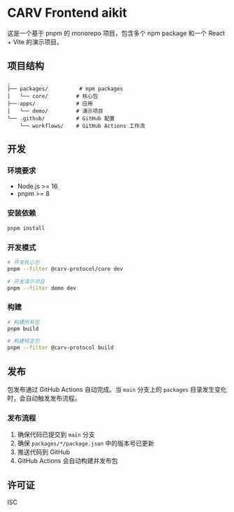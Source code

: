 # CARV Frontend aikit

这是一个基于 pnpm 的 monorepo 项目，包含多个 npm package 和一个 React + Vite 的演示项目。

## 项目结构

```
.
├── packages/          # npm packages
│   └── core/         # 核心包
├── apps/             # 应用
│   └── demo/         # 演示项目
└── .github/          # GitHub 配置
    └── workflows/    # GitHub Actions 工作流
```

## 开发

### 环境要求

- Node.js >= 16
- pnpm >= 8

### 安装依赖

```bash
pnpm install
```

### 开发模式

```bash
# 开发核心包
pnpm --filter @carv-protocol/core dev

# 开发演示项目
pnpm --filter demo dev
```

### 构建

```bash
# 构建所有包
pnpm build

# 构建特定包
pnpm --filter @carv-protocol build
```

## 发布

包发布通过 GitHub Actions 自动完成。当 `main` 分支上的 `packages` 目录发生变化时，会自动触发发布流程。

### 发布流程

1. 确保代码已提交到 `main` 分支
2. 确保 `packages/*/package.json` 中的版本号已更新
3. 推送代码到 GitHub
4. GitHub Actions 会自动构建并发布包

## 许可证

ISC
